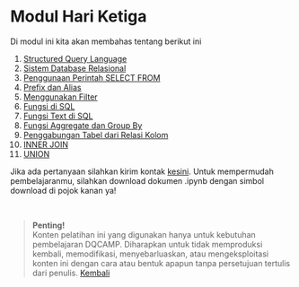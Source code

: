 <h1>Modul Hari Ketiga</h1>
<p>Di modul ini kita akan membahas tentang berikut ini</p>
<ol>
    <li><a href="https://nbviewer.org/github/AbelKristanto/learning-course/blob/465cfeb926e6a881e22d12401efa81251dc70b4b/dqcamp2022/day-3/Structured_Query_Language.ipynb">Structured Query Language</a></li>
    <li><a href="https://nbviewer.org/github/AbelKristanto/learning-course/blob/465cfeb926e6a881e22d12401efa81251dc70b4b/dqcamp2022/day-3/Sistem_Database_Relasional.ipynb">Sistem Database Relasional</a></li>
    <li><a href="https://nbviewer.org/github/AbelKristanto/learning-course/blob/465cfeb926e6a881e22d12401efa81251dc70b4b/dqcamp2022/day-3/Penggunaan_Perintah_SELECT_FROM.ipynb">Penggunaan Perintah SELECT FROM</a></li>
    <li><a href="https://nbviewer.org/github/AbelKristanto/learning-course/blob/465cfeb926e6a881e22d12401efa81251dc70b4b/dqcamp2022/day-3/Prefix_dan_Alias.ipynb">Prefix dan Alias</a></li>
    <li><a href="https://nbviewer.org/github/AbelKristanto/learning-course/blob/465cfeb926e6a881e22d12401efa81251dc70b4b/dqcamp2022/day-3/Menggunakan_Filter.ipynb">Menggunakan Filter</a></li>
    <li><a href="https://nbviewer.org/github/AbelKristanto/learning-course/blob/465cfeb926e6a881e22d12401efa81251dc70b4b/dqcamp2022/day-3/Fungsi_di_SQL.ipynb">Fungsi di SQL</a></li>
    <li><a href="https://nbviewer.org/github/AbelKristanto/learning-course/blob/465cfeb926e6a881e22d12401efa81251dc70b4b/dqcamp2022/day-3/Fungsi_Text_di_SQL.ipynb">Fungsi Text di SQL</a></li>
    <li><a href="https://nbviewer.org/github/AbelKristanto/learning-course/blob/465cfeb926e6a881e22d12401efa81251dc70b4b/dqcamp2022/day-3/Fungsi_Aggregate_dan_Group_By.ipynb">Fungsi Aggregate dan Group By</a></li>
    <li><a href="https://nbviewer.org/github/AbelKristanto/learning-course/blob/465cfeb926e6a881e22d12401efa81251dc70b4b/dqcamp2022/day-3/Penggabungan_Tabel_dari_Relasi_Kolom.ipynb">Penggabungan Tabel dari Relasi Kolom</a></li>
    <li><a href="https://nbviewer.org/github/AbelKristanto/learning-course/blob/465cfeb926e6a881e22d12401efa81251dc70b4b/dqcamp2022/day-3/INNER_JOIN.ipynb">INNER JOIN</a></li>
    <li><a href="https://nbviewer.org/github/AbelKristanto/learning-course/blob/465cfeb926e6a881e22d12401efa81251dc70b4b/dqcamp2022/day-3/Union.ipynb">UNION</a></li>
</ol>

Jika ada pertanyaan silahkan kirim kontak [kesini](https://id.linkedin.com/in/abelkristanto/in). Untuk mempermudah pembelajaranmu, silahkan download dokumen .ipynb dengan simbol download di pojok kanan ya!

</br>

>**Penting!**</br>Konten pelatihan ini yang digunakan hanya untuk kebutuhan pembelajaran DQCAMP. Diharapkan untuk tidak memproduksi kembali, memodifikasi, menyebarluaskan, atau mengeksploitasi konten ini dengan cara atau bentuk apapun tanpa persetujuan tertulis dari penulis.
[Kembali](https://github.com/AbelKristanto/learning-course/blob/main/dqcamp2022/readme.MD)


